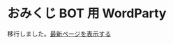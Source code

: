 # おみくじ BOT 用 WordParty

移行しました。[最新ページを表示する](https://github.com/Pintocuru/OmikujiBot-Docs/blob/main/core/OmikenWordParty/README.md)
